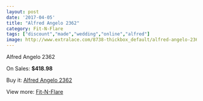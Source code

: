 ```yaml
---
layout: post
date: '2017-04-05'
title: "Alfred Angelo 2362"
category: Fit-N-Flare
tags: ["discount","made","wedding","online","alfred"]
image: http://www.extralace.com/8738-thickbox_default/alfred-angelo-2362.jpg
---
```

Alfred Angelo 2362

On Sales: **$418.98**
<a href="https://www.extralace.com/fit-n-flare/4153-alfred-angelo-2362.html"><amp-img layout="responsive" width="600" height="600" src="//www.extralace.com/8738-thickbox_default/alfred-angelo-2362.jpg" alt="Alfred Angelo 2362 0" /></a>
<a href="https://www.extralace.com/fit-n-flare/4153-alfred-angelo-2362.html"><amp-img layout="responsive" width="600" height="600" src="//www.extralace.com/8739-thickbox_default/alfred-angelo-2362.jpg" alt="Alfred Angelo 2362 1" /></a>

Buy it: [Alfred Angelo 2362](https://www.extralace.com/fit-n-flare/4153-alfred-angelo-2362.html "Alfred Angelo 2362")

View more: [Fit-N-Flare](https://www.extralace.com/4-fit-n-flare "Fit-N-Flare")